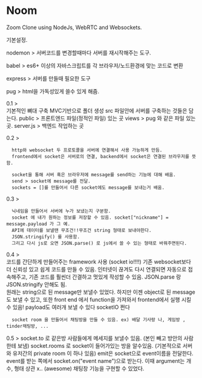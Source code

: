 # Noom

Zoom Clone using NodeJs, WebRTC and Websockets.

기본설정.

nodemon > 서버코드를 변경할때마다 서버를 재시작해주는 도구.

babel > es6+ 이상의 자바스크립트를 각 브라우저/노드환경에 맞는 코드로 변환 

express > 서버를 만들때 필요한 도구 

pug > html을 가독성있게 쓸수 있게 해줌.

0.1 >   
      기본적인 뼈대 구축 MVC기반으로 폴더 생성
      src 파일안에 서버를 구축하는 것들은 담는다.
      public > 프론트엔드 파일(정적인 파일) 있는 곳
      views > pug 와 같은 파일 있는곳.
      server.js > 백엔드 작업하는 곳 

0.2 > 

      http와 websocket 두 프로토콜을 서버에 연결해서 사용 가능하게 만듬.
      frontend에서 socket은 서버로의 연결, backend에서 socket은 연결된 브라우저를 뜻함.
    
      socket을 통해 서버 혹은 브라우저에 message를 send하는 기능에 대해 배움.
      send > socket에 message를 전달.
      sockets = []를 만들어서 다른 socket에도 message를 보내는거 배움. 

0.3 > 

      닉네임을 만들어서 서버에 누가 보냈는지 구분함.
      socket 에 내가 원하는 정보를 저장할 수 있음. socket["nickname"] = message.payload 가 그 예.
      API에 데이터를 보낼땐 무조건!!무조건 string 형태로 보내야한다.
      JSON.stringify() 를 사용함.
      그리고 다시 js로 오면 JSON.parse() 로 js에서 쓸 수 있는 형태로 바꿔주면된다.

0.4 >  
      코드를 간단하게 만들어주는 framework 사용 (socket io!!!!)
      기존 websocket보다 더 신뢰성 있고 쉽게 코드를 만들 수 있음.
      인터넷이 끊겨도 다시 연결되면 자동으로 접속해주고, 기존 코드를 훨씬더 간결하고 멋있게 작성할 수 있음.
      JSON.parse 랑 JSON.stringify 안해도 됨.   
      원래는 string으로 된 message만 보낼수 있었다.
      하지만 이젠 object로 된 message도 보낼 수 있고, 또한 front end 에서 function을 가져와서 
      frontend에서 실행 시킬 수 있음! payload도 여러개 보낼 수 있다
      socketIO 쩐다

      socket room 을 만들어서 채팅방을 만들 수 있음. ex) 배달 기사랑 나, 게임방 , tinder채팅방, ...
      
0.5 >
      socket.to 로 같은방 사람들에게 메세지를 보낼수 있음. (본인 빼고 방안의 사람한테 보냄)
      socket.rooms 로 socket이 들어가있는 방을 알수있음. (기본적으로 서버와 유저간의 private room 이 하나 있음)
      emit은 socket으로 event이름을 전달한다.
      event를 받는 쪽에서 socket.on("event name")으로 받는다. 
      이때 argument는 개수, 형태 상관 x.. (awesome) 
      채팅창 기능을 구현할 수 있었다.
      